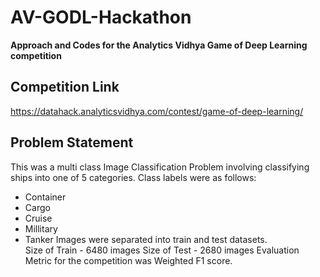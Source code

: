# AV-GODL-Hackathon
**Approach and Codes for the Analytics Vidhya Game of Deep Learning competition**
## Competition Link
https://datahack.analyticsvidhya.com/contest/game-of-deep-learning/

## Problem Statement
This was a multi class Image Classification Problem involving classifying ships into one of 5 categories. Class labels were as follows:
* Container
* Cargo
* Cruise
* Millitary
* Tanker
Images were separated into train and test datasets. <br>
Size of Train - 6480 images
Size of Test - 2680 images
Evaluation Metric for the competition was Weighted F1 score.
